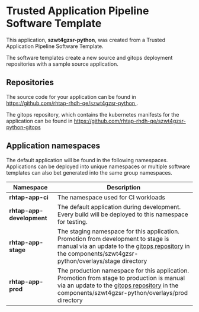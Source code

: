 # Trusted Application Pipeline Software Template

This application, **szwt4gzsr-python**, was created from a Trusted Application Pipeline Software Template.

The software templates create a new source and gitops deployment repositories with a sample source application. 

## Repositories

The source code for your application can be found in [https://github.com/rhtap-rhdh-qe/szwt4gzsr-python ](https://github.com/rhtap-rhdh-qe/szwt4gzsr-python ).
 
The gitops repository, which contains the kubernetes manifests for the application can be found in 
[https://github.com/rhtap-rhdh-qe/szwt4gzsr-python-gitops ](https://github.com/rhtap-rhdh-qe/szwt4gzsr-python-gitops ) 

## Application namespaces 

The default application will be found in the following namespaces. Applications can be deployed into unique namespaces or multiple software templates can also bet generated into the same group namespaces.  

|  Namespace   |  Description   |  
| -------- | -------- |
| **rhtap-app-ci** | The namespace used for CI workloads |
| **rhtap-app-development** | The default application during development. Every build will be deployed to this namespace for testing. |
| **rhtap-app-stage** | The staging namespace for this application. Promotion from development to stage is manual via an update to the [gitops repository](https://github.com/rhtap-rhdh-qe/szwt4gzsr-python-gitops ) in the components/szwt4gzsr-python/overlays/stage directory |
| **rhtap-app-prod** | The production namespace for this application. Promotion from stage to production is manual via an update to the [gitops repository](https://github.com/rhtap-rhdh-qe/szwt4gzsr-python-gitops ) in the components/szwt4gzsr-python/overlays/prod directory |